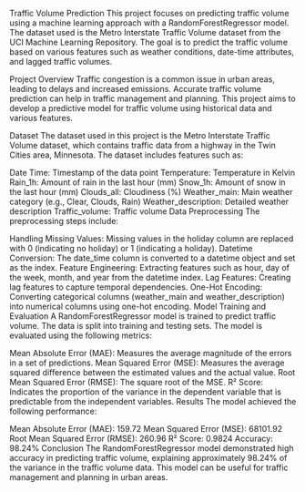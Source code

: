 Traffic Volume Prediction
This project focuses on predicting traffic volume using a machine learning approach with a RandomForestRegressor model. The dataset used is the Metro Interstate Traffic Volume dataset from the UCI Machine Learning Repository. The goal is to predict the traffic volume based on various features such as weather conditions, date-time attributes, and lagged traffic volumes.

Project Overview
Traffic congestion is a common issue in urban areas, leading to delays and increased emissions. Accurate traffic volume prediction can help in traffic management and planning. This project aims to develop a predictive model for traffic volume using historical data and various features.

Dataset
The dataset used in this project is the Metro Interstate Traffic Volume dataset, which contains traffic data from a highway in the Twin Cities area, Minnesota. The dataset includes features such as:

Date Time: Timestamp of the data point
Temperature: Temperature in Kelvin
Rain_1h: Amount of rain in the last hour (mm)
Snow_1h: Amount of snow in the last hour (mm)
Clouds_all: Cloudiness (%)
Weather_main: Main weather category (e.g., Clear, Clouds, Rain)
Weather_description: Detailed weather description
Traffic_volume: Traffic volume
Data Preprocessing
The preprocessing steps include:

Handling Missing Values: Missing values in the holiday column are replaced with 0 (indicating no holiday) or 1 (indicating a holiday).
Datetime Conversion: The date_time column is converted to a datetime object and set as the index.
Feature Engineering: Extracting features such as hour, day of the week, month, and year from the datetime index.
Lag Features: Creating lag features to capture temporal dependencies.
One-Hot Encoding: Converting categorical columns (weather_main and weather_description) into numerical columns using one-hot encoding.
Model Training and Evaluation
A RandomForestRegressor model is trained to predict traffic volume. The data is split into training and testing sets. The model is evaluated using the following metrics:

Mean Absolute Error (MAE): Measures the average magnitude of the errors in a set of predictions.
Mean Squared Error (MSE): Measures the average squared difference between the estimated values and the actual value.
Root Mean Squared Error (RMSE): The square root of the MSE.
R² Score: Indicates the proportion of the variance in the dependent variable that is predictable from the independent variables.
Results
The model achieved the following performance:

Mean Absolute Error (MAE): 159.72
Mean Squared Error (MSE): 68101.92
Root Mean Squared Error (RMSE): 260.96
R² Score: 0.9824
Accuracy: 98.24%
Conclusion
The RandomForestRegressor model demonstrated high accuracy in predicting traffic volume, explaining approximately 98.24% of the variance in the traffic volume data. This model can be useful for traffic management and planning in urban areas.
